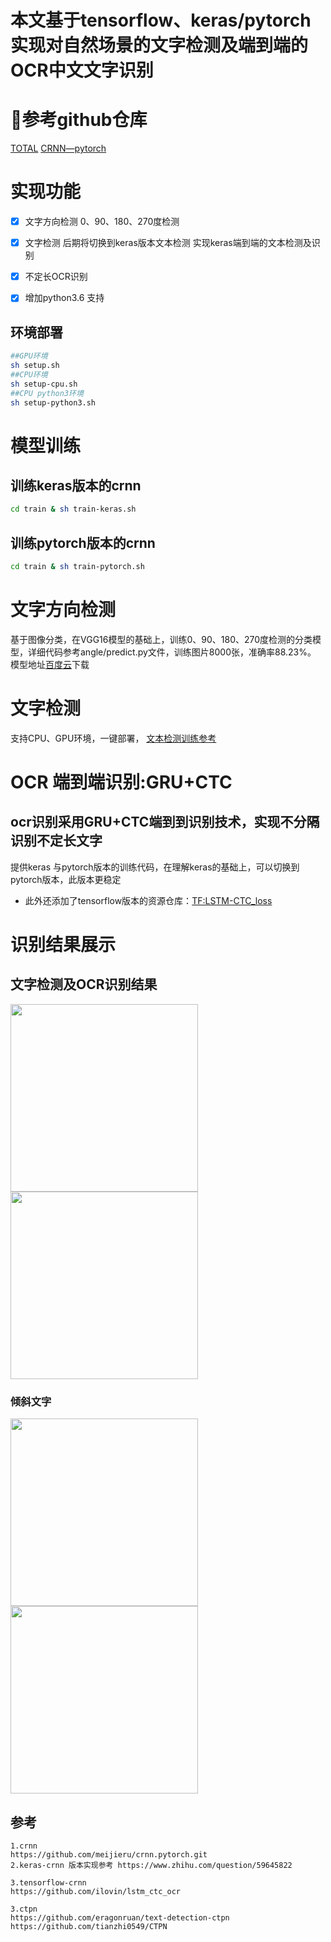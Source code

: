 # 本文基于tensorflow、keras/pytorch实现对自然场景的文字检测及端到端的OCR中文文字识别

# 参考github仓库
[TOTAL](https://github.com/chineseocr/chinese-ocr/tree/chinese-ocr-python-3.6)
[CRNN—pytorch](https://github.com/meijieru/crnn.pytorch.git)


# 实现功能

- [x]  文字方向检测 0、90、180、270度检测 
- [x] 文字检测 后期将切换到keras版本文本检测 实现keras端到端的文本检测及识别
- [x] 不定长OCR识别
- [x] 增加python3.6 支持


## 环境部署
``` Bash
##GPU环境
sh setup.sh
##CPU环境
sh setup-cpu.sh
##CPU python3环境
sh setup-python3.sh
```

# 模型训练

## 训练keras版本的crnn   

``` Bash
cd train & sh train-keras.sh   
```

## 训练pytorch版本的crnn   

``` Bash
cd train & sh train-pytorch.sh   
```
# 文字方向检测
基于图像分类，在VGG16模型的基础上，训练0、90、180、270度检测的分类模型，详细代码参考angle/predict.py文件，训练图片8000张，准确率88.23%。
模型地址[百度云](https://pan.baidu.com/s/1pM2ha5P)下载

# 文字检测
支持CPU、GPU环境，一键部署，
[文本检测训练参考](https://github.com/eragonruan/text-detection-ctpn)  
 

# OCR 端到端识别:GRU+CTC
## ocr识别采用GRU+CTC端到到识别技术，实现不分隔识别不定长文字
提供keras 与pytorch版本的训练代码，在理解keras的基础上，可以切换到pytorch版本，此版本更稳定
- 此外还添加了tensorflow版本的资源仓库：[TF:LSTM-CTC_loss](https://github.com/ilovin/lstm_ctc_ocr)    


# 识别结果展示
## 文字检测及OCR识别结果
<div>
<img width="300" height="300" src="https://github.com/chineseocr/chinses-ocr/blob/master/img/tmp.jpg"/>
<img width="300" height="300" src="https://github.com/chineseocr/chinses-ocr/blob/master/img/tmp.png"/>
</div>

### 倾斜文字 

<div>
<img width="300" height="300" src="https://github.com/chineseocr/chinses-ocr/blob/master/img/tmp1.jpg"/>
<img width="300" height="300" src="https://github.com/chineseocr/chinses-ocr/blob/master/img/tmp1.png"/>
</div>

## 参考
```
1.crnn 
https://github.com/meijieru/crnn.pytorch.git      
2.keras-crnn 版本实现参考 https://www.zhihu.com/question/59645822  

3.tensorflow-crnn 
https://github.com/ilovin/lstm_ctc_ocr      

3.ctpn
https://github.com/eragonruan/text-detection-ctpn 
https://github.com/tianzhi0549/CTPN   
```

